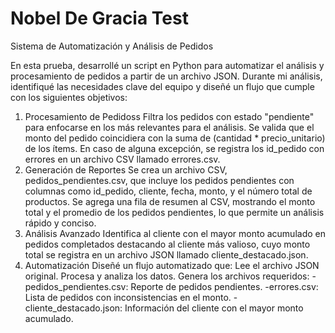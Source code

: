 # Nobel De Gracia Test
 Sistema de Automatización y Análisis de Pedidos

En esta prueba, desarrollé un script en Python para automatizar el análisis y procesamiento de pedidos a partir de un archivo JSON. Durante mi análisis, identifiqué las necesidades clave del equipo y diseñé un flujo que cumple con los siguientes objetivos:

1. Procesamiento de Pedidoss
Filtra los pedidos con estado "pendiente" para enfocarse en los más relevantes para el análisis.
Se valida que el monto del pedido coincidiera con la suma de (cantidad * precio_unitario) de los ítems. En caso de alguna excepción, se registra los id_pedido con errores en un archivo CSV llamado errores.csv.
2. Generación de Reportes
Se crea un archivo CSV, pedidos_pendientes.csv, que incluye los pedidos pendientes con columnas como id_pedido, cliente, fecha, monto, y el número total de productos.
Se agrega una fila de resumen al CSV, mostrando el monto total y el promedio de los pedidos pendientes, lo que permite un análisis rápido y conciso.
3. Análisis Avanzado
Identifica al cliente con el mayor monto acumulado en pedidos completados destacando al cliente más valioso, cuyo monto total se registra en un archivo JSON llamado cliente_destacado.json.
4. Automatización
Diseñé un flujo automatizado que:
Lee el archivo JSON original.
Procesa y analiza los datos.
Genera los archivos requeridos:
-pedidos_pendientes.csv: Reporte de pedidos pendientes.
-errores.csv: Lista de pedidos con inconsistencias en el monto.
-cliente_destacado.json: Información del cliente con el mayor monto acumulado.